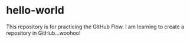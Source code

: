 # hello-world
This repository is for practicing the GitHub Flow.
I am learning to create a repository in GitHub...woohoo!
